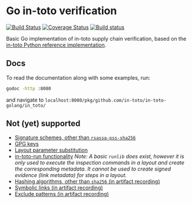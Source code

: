 # Go in-toto verification
[![Build Status](https://travis-ci.com/in-toto/in-toto-golang.svg?branch=master)](https://travis-ci.com/in-toto/in-toto-golang) [![Coverage Status](https://coveralls.io/repos/github/in-toto/in-toto-golang/badge.svg)](https://coveralls.io/github/in-toto/in-toto-golang) [![Build status](https://ci.appveyor.com/api/projects/status/n45pmpso0t5b40vk?svg=true)](https://ci.appveyor.com/project/in-toto/in-toto-golang)


Basic Go implementation of in-toto supply chain verification, based on the
[in-toto Python reference implementation](https://github.com/in-toto/in-toto).

## Docs

To read the documentation along with some examples, run:

```bash
godoc -http :8080
```

and navigate to `localhost:8080/pkg/github.com/in-toto/in-toto-golang/in_toto/`


## Not (yet) supported
* [Signature schemes, other than `rsassa-pss-sha256`](https://github.com/in-toto/in-toto-golang/issues/27)
* [GPG keys](https://github.com/in-toto/in-toto-golang/issues/26)
* [Layout parameter substitution](https://github.com/in-toto/in-toto-golang/issues/29)
* [in-toto-run functionality](https://github.com/in-toto/in-toto-golang/issues/30)
  *Note: A basic `runlib` does exist, however it is only used to execute the
  inspection commands in a layout and create the corresponding metadata. It
  cannot be used to create signed evidence (link metadata) for steps in a
  layout.*
* [Hashing algorithms, other than `sha256` (in artifact recording)](https://github.com/in-toto/in-toto-golang/issues/31)
* [Symbolic links (in artifact recording)](https://github.com/in-toto/in-toto-golang/issues/32)
* [Exclude patterns (in artifact recording)](https://github.com/in-toto/in-toto-golang/issues/33)
